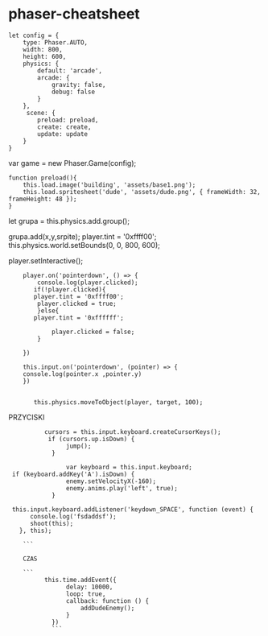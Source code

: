 # phaser-cheatsheet

```
let config = {
    type: Phaser.AUTO,
    width: 800,
    height: 600,
    physics: {
        default: 'arcade',
        arcade: {
            gravity: false,
            debug: false
        }
    },
     scene: {
        preload: preload,
        create: create,
        update: update
    }
}
``` 
    
var game = new Phaser.Game(config);

```
function preload(){
    this.load.image('building', 'assets/base1.png');
    this.load.spritesheet('dude', 'assets/dude.png', { frameWidth: 32, frameHeight: 48 });
}
```

let grupa = this.physics.add.group();

grupa.add(x,y,srpite);
player.tint = '0xffff00';
this.physics.world.setBounds(0, 0, 800, 600);

player.setInteractive();

```
    player.on('pointerdown', () => {
        console.log(player.clicked);
       if(!player.clicked){
       player.tint = '0xffff00';
        player.clicked = true;
        }else{
       player.tint = '0xffffff';

            player.clicked = false;
        }

    })
    
    this.input.on('pointerdown', (pointer) => {
    console.log(pointer.x ,pointer.y)
    })
    
   ```
   ```
          this.physics.moveToObject(player, target, 100);
```

PRZYCISKI
```
          cursors = this.input.keyboard.createCursorKeys();
           if (cursors.up.isDown) {
                jump();
            }
            
                var keyboard = this.input.keyboard;
 if (keyboard.addKey('A').isDown) {
                enemy.setVelocityX(-160);
                enemy.anims.play('left', true);
            }

 this.input.keyboard.addListener('keydown_SPACE', function (event) {
      console.log('fsdaddsf');
      shoot(this);
   }, this);

    ```
    
    CZAS
    
    ```
          this.time.addEvent({
                delay: 10000,
                loop: true,
                callback: function () {
                    addDudeEnemy();
                }
            })
            ```

